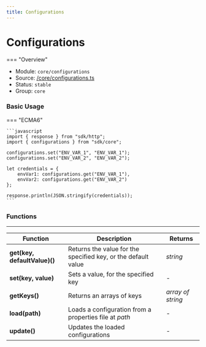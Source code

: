 ```yaml
---
title: Configurations
---
```


Configurations
===

=== "Overview"
- Module: `core/configurations`
- Source: [/core/configurations.ts](https://github.com/eclipse/dirigible/blob/master/components/api/api-modules-javascript/src/main/resources/META-INF/dirigible/modules/src/core/configurations.ts)
- Status: `stable`
- Group: `core`

### Basic Usage

=== "ECMA6"

    ```javascript
    import { response } from "sdk/http";
    import { configurations } from "sdk/core";

    configurations.set("ENV_VAR_1", "ENV_VAR_1");
    configurations.set("ENV_VAR_2", "ENV_VAR_2");

    let credentials = {
        envVar1: configurations.get("ENV_VAR_1"),
        envVar2: configurations.get("ENV_VAR_2")
    };

    response.println(JSON.stringify(credentials));
    ```

<!-- === "CommonJS"

    ```javascript
    const response = require("http/response");
    const configurations = require("core/configurations");

    configurations.set("ENV_VAR_1", "ENV_VAR_1");
    configurations.set("ENV_VAR_2", "ENV_VAR_2");

    let credentials = {
        envVar1: configurations.get("ENV_VAR_1"),
        envVar2: configurations.get("ENV_VAR_2")
    };

    response.println(JSON.stringify(credentials));
    ``` -->


### Functions

---

Function     | Description | Returns
------------ | ----------- | --------
**get(key, defaultValue)()** | Returns the value for the specified key, or the default value | *string*
**set(key, value)** | Sets a value, for the specified key | *-*
**getKeys()** | Returns an arrays of keys | *array of string*
**load(path)** | Loads a configuration from a properties file at *path* | *-* 
**update()** | Updates the loaded configurations | *-*
